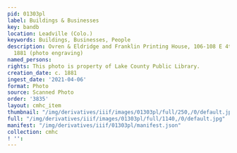 ```yaml
---
pid: 01303pl
label: Buildings & Businesses
key: bandb
location: Leadville (Colo.)
keywords: Buildings, Businesses, People
description: Ovren & Eldridge and Franklin Printing House, 106-108 E 4th Street, circa
  1881 (photo engraving)
named_persons: 
rights: This photo is property of Lake County Public Library.
creation_date: c. 1881
ingest_date: '2021-04-06'
format: Photo
source: Scanned Photo
order: '3835'
layout: cmhc_item
thumbnail: "/img/derivatives/iiif/images/01303pl/full/250,/0/default.jpg"
full: "/img/derivatives/iiif/images/01303pl/full/1140,/0/default.jpg"
manifest: "/img/derivatives/iiif/01303pl/manifest.json"
collection: cmhc
! '': 
---
```

